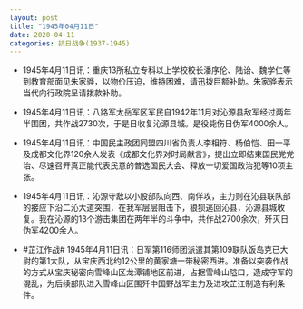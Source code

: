 ```yaml
---
layout: post
title: "1945年04月11日"
date: 2020-04-11
categories: 抗日战争(1937-1945)
---
```


<meta name="referrer" content="no-referrer" />

- 1945年4月11日讯：重庆13所私立专科以上学校校长潘序伦、陆诒、魏学仁等到教育部面见朱家骅，以物价压迫，维持困难，请迅拨巨额补助。朱家骅表示当代向行政院呈请拨款补助。 

- 1945年4月11日讯：八路军太岳军区军民自1942年11月对沁源县敌军经过两年半围困，共作战2730次，于是日收复沁源县城。是役毙伤日伪军4000余人。 

- 1945年4月11日讯：中国民主政团同盟四川省负责人李相符、杨伯恺、田一平及成都文化界120余人发表《成都文化界对时局献言》，提出立即结束国民党党治、尽速召开真正能代表民意的普选国民大会、释放一切爱国政治犯等10项主张。 

- 1945年4月11日讯：沁源守敌以小股部队向西、南佯攻，主力则在沁县联队部的接应下沿二沁大道突围，在我军层层阻击下，狼狈逃回沁县，沁源县城收复。我在沁源的13个游击集团在两年半的斗争中，共作战2700余次，歼灭日伪军4200余人。 

- #芷江作战# 1945年4月11日讯：日军第116师团派遣其第109联队饭岛克已大尉的第1大队，从宝庆西北约12公里的黄家塘一带秘密西进。准备以突袭作战的方式从宝庆秘密向雪峰山区龙潭铺地区前进，占据雪峰山隘口，造成守军的混乱，为后续部队进入雪峰山区围歼中国野战军主力及进攻芷江制造有利条件。 

